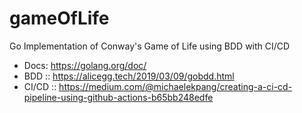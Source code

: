 # gameOfLife
Go Implementation of Conway's Game of Life using BDD with CI/CD

- Docs: https://golang.org/doc/
- BDD :: https://alicegg.tech/2019/03/09/gobdd.html
- CI/CD :: https://medium.com/@michaelekpang/creating-a-ci-cd-pipeline-using-github-actions-b65bb248edfe

